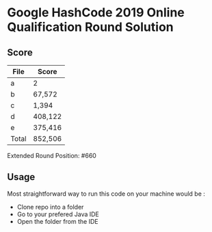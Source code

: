 # Google HashCode 2019 Online Qualification Round Solution
## Score
| File  | Score  |
|---|---|
| a  |  2 |
| b  | 67,572  |
| c  |  1,394 |
| d  | 408,122  |
| e  | 375,416  |
| Total  | 852,506  |

Extended Round Position: #660

## Usage

Most straightforward way to run this code on your machine would be :
* Clone repo into a folder
* Go to your prefered Java IDE
* Open the folder from the IDE
